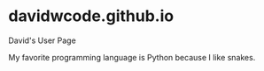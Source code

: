 # davidwcode.github.io
David's User Page

My favorite programming language is Python because I like snakes.